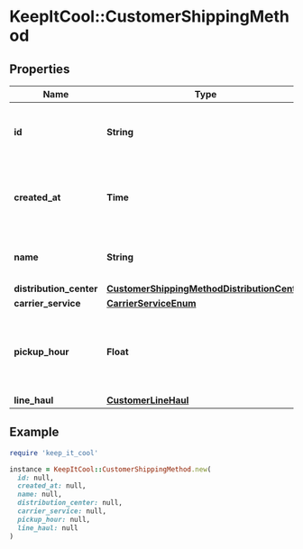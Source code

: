 # KeepItCool::CustomerShippingMethod

## Properties

| Name | Type | Description | Notes |
| ---- | ---- | ----------- | ----- |
| **id** | **String** | Unique identifier for the shipping method | [readonly] |
| **created_at** | **Time** | Timestamp when the shipping method was created | [readonly] |
| **name** | **String** | The name of the shipping method |  |
| **distribution_center** | [**CustomerShippingMethodDistributionCenter**](CustomerShippingMethodDistributionCenter.md) |  |  |
| **carrier_service** | [**CarrierServiceEnum**](CarrierServiceEnum.md) |  | [optional] |
| **pickup_hour** | **Float** | The hour of the day that shipments are picked up by this shipping method |  |
| **line_haul** | [**CustomerLineHaul**](CustomerLineHaul.md) |  | [optional] |

## Example

```ruby
require 'keep_it_cool'

instance = KeepItCool::CustomerShippingMethod.new(
  id: null,
  created_at: null,
  name: null,
  distribution_center: null,
  carrier_service: null,
  pickup_hour: null,
  line_haul: null
)
```

